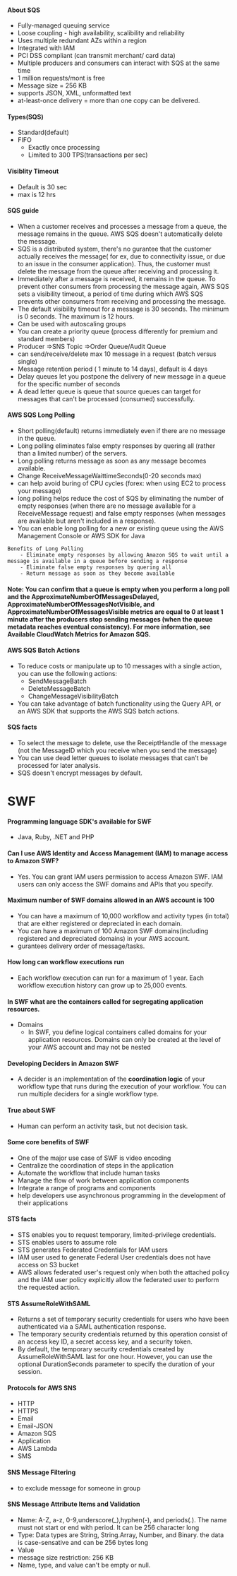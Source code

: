 #### About SQS
  * Fully-managed queuing service
  * Loose coupling - high availability, scalibility and reliability
  * Uses multiple redundant AZs within a region
  * Integrated with IAM
  * PCI DSS compliant (can transmit merchant/ card data)
  * Multiple producers and consumers can interact with SQS at the same time
  * 1 million requests/mont is free
  * Message size = 256 KB
  * supports JSON, XML, unformatted text
  * at-least-once delivery = more than one copy can be delivered.
#### Types(SQS)
  * Standard(default)
  * FIFO 
    * Exactly once processing
    * Limited to 300 TPS(transactions per sec)
#### Visiblity Timeout
  * Default is 30 sec
  * max is 12 hrs
#### SQS guide
  * When a customer receives and processes a message from a queue, the message remains in the queue. AWS SQS doesn't automatically delete the message.
  * SQS is a distributed system, there's no gurantee that the customer actually receives the message( for ex, due to connectivity issue, or due to an issue in the consumer application). Thus, the customer must delete the message from the queue after receiving and processing it. 
  * Immediately after a message is received, it remains in the queue. To prevent other consumers from processing the message again, AWS SQS sets a visibility timeout, a period of time during which AWS SQS prevents other consumers from receiving and processing the message. 
  * The default visibility timeout for a message is 30 seconds. The minimum is 0 seconds. The maximum is 12 hours.
  * Can be used with autoscaling groups
  * You can create a priority queue (process differently for premium and standard members)
  * Producer =>SNS Topic =>Order Queue/Audit Queue
  * can send/receive/delete max 10 message in a request (batch versus single)
  * Message retention period ( 1 minute to 14 days), default is 4 days
  * Delay queues let you postpone the delivery of new message in a queue for the specific number of seconds
  * A dead letter queue is queue that source queues can target for messages that can't be processed (consumed) successfully.

#### AWS SQS Long Polling
  * Short polling(default) returns immediately even if there are no message in the queue.
  * Long polling eliminates false empty responses by quering all (rather than a limited number) of the servers.
  * Long polling returns message as soon as any message becomes available.
  * Change ReceiveMessageWaittimeSeconds(0-20 seconds max)
  * can help avoid buring of CPU cycles (forex: when using EC2 to process your message)
  * long polling helps reduce the cost of SQS by eliminating the number of empty responses (when there are no message available for a ReceiveMessage request) and false empty responses (when messages are available but aren't included in a response). 
  * You can enable long polling for a new or existing queue using the AWS Management Console or AWS SDK for Java
```console
Benefits of Long Polling
    - Eliminate empty responses by allowing Amazon SQS to wait until a message is available in a queue before sending a response
    - Eliminate false empty responses by quering all
    - Return message as soon as they become available
```
#### Note: You can confirm that a queue is empty when you perform a long poll and the ApproximateNumberOfMessagesDelayed, ApproximateNumberOfMessagesNotVisible, and ApproximateNumberOfMessagesVisible metrics are equal to 0 at least 1 minute after the producers stop sending messages (when the queue metadata reaches eventual consistency). For more information, see Available CloudWatch Metrics for Amazon SQS.
#### AWS SQS Batch Actions
  * To reduce costs or manipulate up to 10 messages with a single action, you can use the following actions:
    * SendMessageBatch
    * DeleteMessageBatch
    * ChangeMessageVisibilityBatch
  * You can take advantage of batch functionality using the Query API, or an AWS SDK that supports the AWS SQS batch actions.
#### SQS facts
  * To select the message to delete, use the ReceiptHandle of the message (not the MessageID which you receive when you send the message)
  * You can use dead letter queues to isolate messages that can't be processed for later analysis.
  * SQS doesn't encrypt messages by default.
# SWF
#### Programming language SDK's available for SWF
  * Java, Ruby, .NET and PHP
####  Can I use AWS Identity and Access Management (IAM) to manage access to Amazon SWF? 
  * Yes. You can grant IAM users permission to access Amazon SWF. IAM users can only access the SWF domains and APIs that you specify.
#### Maximum number of SWF domains allowed in an AWS account is 100
  * You can have a maximum of 10,000 workflow and activity types (in total) that are either registered or depreciated in each domain. 
  * You can have a maximum of 100 Amazon SWF domains(including registered and depreciated domains) in your AWS account. 
  * gurantees delivery order of message/tasks.
#### How long can workflow executions run
  * Each workflow execution can run for a maximum of 1 year. Each workflow execution history can grow up to 25,000 events.
#### In SWF what are the containers called for segregating application resources.
  * Domains
    * In SWF, you define logical containers called domains for your application resources. Domains can only be created at the level of your AWS account and may not be nested
#### Developing Deciders in Amazon SWF
  * A decider is an implementation of the **coordination logic** of your workflow type that runs during the execution of your workflow. You can run multiple deciders for a single workflow type.
#### True about SWF
  * Human can perform an activity task, but not decision task. 
#### Some core benefits of SWF
  * One of the major use case of SWF is video encoding
  * Centralize the coordination of steps in the application
  * Automate the workflow that include human tasks
  * Manage the flow of work between application components
  * Integrate a range of programs and components 
  * help developers use asynchronous programming in the development of their applications
#### STS facts
  * STS enables you to request temporary, limited-privilege credentials.
  * STS enables users to assume role
  * STS generates Federated Credentials for IAM users
  * IAM user used to generate Federal User credentials does not have access on S3 bucket
  * AWS allows federated user's request only when both the attached policy and the IAM user policy explicitly allow the federated user to perform the requested action. 
#### STS AssumeRoleWithSAML
  * Returns a set of temporary security credentials for users who have been authenticated via a SAML authentication response. 
  * The temporary security credentials returned by this operation consist of an access key ID, a secret access key, and a security token.
  * By default, the temporary security credentials created by AssumeRoleWithSAML last for one hour. However, you can use the optional DurationSeconds parameter to specify the duration of your session.
#### Protocols for AWS SNS
  * HTTP
  * HTTPS
  * Email
  * Email-JSON
  * Amazon SQS
  * Application
  * AWS Lambda
  * SMS
#### SNS Message Filtering
  * to exclude message for someone in group
#### SNS Message Attribute Items and Validation
  * Name: A-Z, a-z, 0-9,underscore(_),hyphen(-), and periods(.). The name must not start or end with period. It can be 256 character long
  * Type: Data types are String, String.Array, Number, and Binary. the data is case-sensative and can be 256 bytes long
  * Value
  * message size restriction: 256 KB
  * Name, type, and value can't be empty or null. 
  
